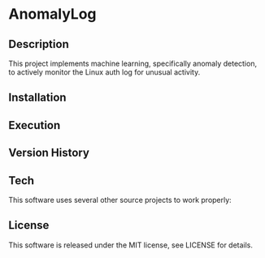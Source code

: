# AnomalyLog

## Description
This project implements machine learning, specifically anomaly detection, to actively monitor the Linux auth log for unusual activity.

## Installation

## Execution

## Version History

## Tech
This software uses several other source projects to work properly:

## License
This software is released under the MIT license, see LICENSE for details.
